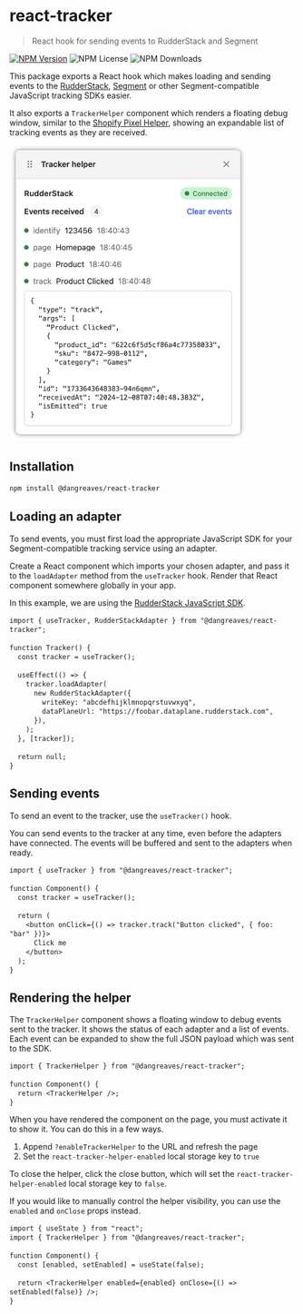 # react-tracker

> React hook for sending events to RudderStack and Segment

[![NPM Version](https://img.shields.io/npm/v/%40dangreaves%2Freact-tracker)](https://npmjs.com/@dangreaves/react-tracker)
![NPM License](https://img.shields.io/npm/l/%40dangreaves%2Freact-tracker)
![NPM Downloads](https://img.shields.io/npm/dm/%40dangreaves%2Freact-tracker)

This package exports a React hook which makes loading and sending events to the [RudderStack](https://www.rudderstack.com/docs/sources/event-streams/sdks/rudderstack-javascript-sdk), [Segment](https://segment.com/docs/connections/sources/catalog/libraries/website/javascript) or other Segment-compatible JavaScript tracking SDKs easier.

It also exports a `TrackerHelper` component which renders a floating debug window, similar to the [Shopify Pixel Helper](https://help.shopify.com/en/manual/promoting-marketing/pixels/custom-pixels/testing#shopify-pixel-helper), showing an expandable list of tracking events as they are received.

<img src="./docs/tracker_helper_screenshot.png" width="420" />

## Installation

```sh
npm install @dangreaves/react-tracker
```

## Loading an adapter

To send events, you must first load the appropriate JavaScript SDK for your Segment-compatible tracking service using an adapter.

Create a React component which imports your chosen adapter, and pass it to the `loadAdapter` method from the `useTracker` hook. Render that React component somewhere globally in your app.

In this example, we are using the [RudderStack JavaScript SDK](https://www.rudderstack.com/docs/sources/event-streams/sdks/rudderstack-javascript-sdk).

```tsx
import { useTracker, RudderStackAdapter } from "@dangreaves/react-tracker";

function Tracker() {
  const tracker = useTracker();

  useEffect(() => {
    tracker.loadAdapter(
      new RudderStackAdapter({
        writeKey: "abcdefhijklmnopqrstuvwxyq",
        dataPlaneUrl: "https://foobar.dataplane.rudderstack.com",
      }),
    );
  }, [tracker]);

  return null;
}
```

## Sending events

To send an event to the tracker, use the `useTracker()` hook.

You can send events to the tracker at any time, even before the adapters have connected. The events will be buffered and sent to the adapters when ready.

```tsx
import { useTracker } from "@dangreaves/react-tracker";

function Component() {
  const tracker = useTracker();

  return (
    <button onClick={() => tracker.track("Button clicked", { foo: "bar" })}>
      Click me
    </button>
  );
}
```

## Rendering the helper

The `TrackerHelper` component shows a floating window to debug events sent to the tracker. It shows the status of each adapter and a list of events. Each event can be expanded to show the full JSON payload which was sent to the SDK.

```tsx
import { TrackerHelper } from "@dangreaves/react-tracker";

function Component() {
  return <TrackerHelper />;
}
```

When you have rendered the component on the page, you must activate it to show it. You can do this in a few ways.

1. Append `?enableTrackerHelper` to the URL and refresh the page
2. Set the `react-tracker-helper-enabled` local storage key to `true`

To close the helper, click the close button, which will set the `react-tracker-helper-enabled` local storage key to `false`.

If you would like to manually control the helper visibility, you can use the `enabled` and `onClose` props instead.

```tsx
import { useState } from "react";
import { TrackerHelper } from "@dangreaves/react-tracker";

function Component() {
  const [enabled, setEnabled] = useState(false);

  return <TrackerHelper enabled={enabled} onClose={() => setEnabled(false)} />;
}
```
